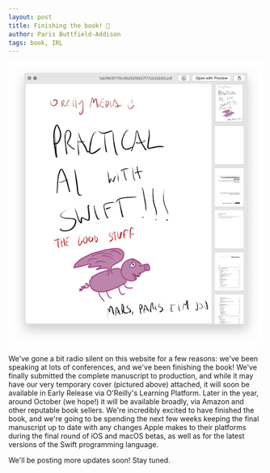```yaml
---
layout: post
title: Finishing the book! 💪
author: Paris Buttfield-Addison
tags: book, IRL
---
```


<img src="https://raw.githubusercontent.com/AIwithSwift/AIwithSwift.github.io/master/assets/images/temp-cover.jpg" class="postimage" />

We've gone a bit radio silent on this website for a few reasons: we've been speaking at lots of conferences, and we've been finishing the book! We've finally submitted the complete manuscript to production, and while it may have our very temporary cover (pictured above) attached, it will soon be available in Early Release via O'Reilly's Learning Platform. Later in the year, around October (we hope!) it will be available broadly, via Amazon and other reputable book sellers. We're incredibly excited to have finished the book, and we're going to be spending the next few weeks keeping the final manuscript up to date with any changes Apple makes to their platforms during the final round of iOS and macOS betas, as well as for the latest versions of the Swift programming language.

We'll be posting more updates soon! Stay tuned.